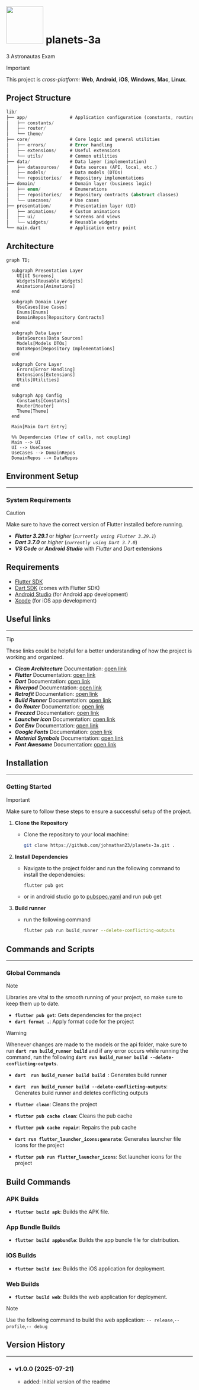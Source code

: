 # <img src="assets/launcher/launcher_circle.png" height="100px"/> planets-3a
3 Astronautas Exam


> [!IMPORTANT]
> This project is *cross-platform:* **Web**, **Android**, **iOS**, **Windows**, **Mac**, **Linux**.

## Project Structure
```dart
lib/
├── app/                # Application configuration (constants, routing, theme)
│   ├── constants/
│   ├── router/
│   └── theme/
├── core/               # Core logic and general utilities
│   ├── errors/         # Error handling
│   ├── extensions/     # Useful extensions
│   └── utils/          # Common utilities
├── data/               # Data layer (implementation)
│   ├── datasources/    # Data sources (API, local, etc.)
│   ├── models/         # Data models (DTOs)
│   └── repositories/   # Repository implementations
├── domain/             # Domain layer (business logic)
│   ├── enum/           # Enumerations
│   ├── repositories/   # Repository contracts (abstract classes)
│   └── usecases/       # Use cases
├── presentation/       # Presentation layer (UI)
│   ├── animations/     # Custom animations
│   ├── ui/             # Screens and views
│   └── widgets/        # Reusable widgets
└── main.dart           # Application entry point
```

## Architecture

```mermaid
graph TD;

  subgraph Presentation Layer
    UI[UI Screens]
    Widgets[Reusable Widgets]
    Animations[Animations]
  end

  subgraph Domain Layer
    UseCases[Use Cases]
    Enums[Enums]
    DomainRepos[Repository Contracts]
  end

  subgraph Data Layer
    DataSources[Data Sources]
    Models[Models DTOs]
    DataRepos[Repository Implementations]
  end

  subgraph Core Layer
    Errors[Error Handling]
    Extensions[Extensions]
    Utils[Utilities]
  end

  subgraph App Config
    Constants[Constants]
    Router[Router]
    Theme[Theme]
  end

  Main[Main Dart Entry]

  %% Dependencies (flow of calls, not coupling)
  Main --> UI
  UI --> UseCases
  UseCases --> DomainRepos
  DomainRepos --> DataRepos
```




## Environment Setup
---------------------------

### System Requirements

> [!CAUTION]
> Make sure to have the correct version of Flutter installed before running.

* ***Flutter 3.29.1*** or *higher* (*``currently using Flutter 3.29.1``*)
* ***Dart 3.7.0*** or *higher* (*``currently using Dart 3.7.0``*)
* ***VS Code*** *or* ***Android Studio*** with *Flutter* and *Dart* extensions

## Requirements

- [Flutter SDK](https://flutter.dev/docs/get-started/install)
- [Dart SDK](https://dart.dev/get-dart) (comes with Flutter SDK)
- [Android Studio](https://developer.android.com/studio) (for Android app development)
- [Xcode](https://developer.apple.com/xcode/) (for iOS app development)

## Useful links
-----------------

> [!TIP]
> These links could be helpful for a better understanding of how the project is working and organized.

* ***Clean Architecture*** Documentation: [open link](https://celepbeyza.medium.com/introduction-to-clean-architecture-acf25ffe0310)
* ***Flutter*** Documentation: [open link](https://flutter.dev/docs)
* ***Dart*** Documentation: [open link](https://dart.dev/docs)
* ***Riverpod*** Documentation: [open link](https://riverpod.dev)
* ***Retrofit*** Documentation: [open link](https://pub.dev/documentation/retrofit/latest/)
* ***Build Runner*** Documentation: [open link](https://github.com/dart-lang/build/tree/master/docs)
* ***Go Router*** Documentation: [open link](https://pub.dev/documentation/go_router/latest/)
* ***Freezed*** Documentation: [open link](https://pub.dev/documentation/freezed/latest/)
* ***Launcher icon*** Documentation: [open link](https://pub.dev/documentation/flutter_launcher_icons/latest/)
* ***Dot Env*** Documentation: [open link](https://pub.dev/documentation/flutter_dotenv/latest/)
* ***Google Fonts*** Documentation: [open link](https://pub.dev/documentation/google_fonts/latest/)
* ***Material Symbols*** Documentation: [open link](https://pub.dev/documentation/material_symbols_icons/latest/)
* ***Font Awesome*** Documentation: [open link](https://docs.fontawesome.com/)

## Installation
-----------------

### Getting Started

> [!IMPORTANT]
> Make sure to follow these steps to ensure a successful setup of the project.

1. **Clone the Repository**
    - Clone the repository to your local machine:
      ```bash
      git clone https://github.com/johnathan23/planets-3a.git .
      ```

2. **Install Dependencies**
    - Navigate to the project folder and run the following command to install the dependencies:
      ```bash
      flutter pub get
      ```
    - or in android studio go to [pubspec.yaml](./pubspec.yaml) and run pub get

3. **Build runner**
    - run the following command
      ```bash
      flutter pub run build_runner --delete-conflicting-outputs
      ```

## Commands and Scripts
----------------------

### Global Commands

> [!NOTE]
> Libraries are vital to the smooth running of your project, so make sure to keep them up to date.
* **`flutter pub get`**: Gets dependencies for the project
*  **`dart format .`**: Apply format code for the project

> [!WARNING]
> Whenever changes are made to the models or the api folder, make sure to run **`dart run build_runner build`**
> and if any error occurs while running the command, run the following **`dart run build_runner build --delete-conflicting-outputs`**.
* **`dart  run build_runner build build `**: Generates build runner
* **`dart  run build_runner build --delete-conflicting-outputs`**: Generates build runner and deletes conflicting outputs

* **`flutter clean`**: Cleans the project
* **`flutter pub cache clean`**: Cleans the pub cache
* **`flutter pub cache repair`**: Repairs the pub cache

* **`dart run flutter_launcher_icons:generate`**: Generates launcher file icons for the project
* **`flutter pub run flutter_launcher_icons`**: Set launcher icons for the project

## Build Commands

### APK Builds
- **`flutter build apk`**: Builds the APK file.

### App Bundle Builds
- **`flutter build appbundle`**: Builds the app bundle file for distribution.

### iOS Builds
- **`flutter build ios`**: Builds the iOS application for deployment.

### Web Builds
- **`flutter build web`**: Builds the web application for deployment.

> [!NOTE]
> Use the following command to build the web application:
> `-- release`,`-- profile`,`-- debug`

## Version History
-----------------

* ### **v1.0.0** **(2025-07-21)**
    * added: Initial version of the readme
